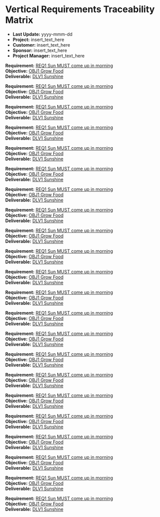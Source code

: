 # Vertical Requirements Traceability Matrix

- **Last Update:** yyyy-mmm-dd
- **Project:** insert_text_here
- **Customer:** insert_text_here
- **Sponsor:** insert_text_here
- **Project Manager:** insert_text_here

**Requirement:** [REQ1 Sun MUST come up in morning][dlv1]<br>
**Objective:** [OBJ1 Grow Food][dlv1]<br>
**Deliverable:** [DLV1 Sunshine][dlv1]

**Requirement:** [REQ1 Sun MUST come up in morning][dlv1]<br>
**Objective:** [OBJ1 Grow Food][dlv1]<br>
**Deliverable:** [DLV1 Sunshine][dlv1]

**Requirement:** [REQ1 Sun MUST come up in morning][dlv1]<br>
**Objective:** [OBJ1 Grow Food][dlv1]<br>
**Deliverable:** [DLV1 Sunshine][dlv1]

**Requirement:** [REQ1 Sun MUST come up in morning][dlv1]<br>
**Objective:** [OBJ1 Grow Food][dlv1]<br>
**Deliverable:** [DLV1 Sunshine][dlv1]

**Requirement:** [REQ1 Sun MUST come up in morning][dlv1]<br>
**Objective:** [OBJ1 Grow Food][dlv1]<br>
**Deliverable:** [DLV1 Sunshine][dlv1]

**Requirement:** [REQ1 Sun MUST come up in morning][dlv1]<br>
**Objective:** [OBJ1 Grow Food][dlv1]<br>
**Deliverable:** [DLV1 Sunshine][dlv1]

**Requirement:** [REQ1 Sun MUST come up in morning][dlv1]<br>
**Objective:** [OBJ1 Grow Food][dlv1]<br>
**Deliverable:** [DLV1 Sunshine][dlv1]

**Requirement:** [REQ1 Sun MUST come up in morning][dlv1]<br>
**Objective:** [OBJ1 Grow Food][dlv1]<br>
**Deliverable:** [DLV1 Sunshine][dlv1]

**Requirement:** [REQ1 Sun MUST come up in morning][dlv1]<br>
**Objective:** [OBJ1 Grow Food][dlv1]<br>
**Deliverable:** [DLV1 Sunshine][dlv1]

**Requirement:** [REQ1 Sun MUST come up in morning][dlv1]<br>
**Objective:** [OBJ1 Grow Food][dlv1]<br>
**Deliverable:** [DLV1 Sunshine][dlv1]

**Requirement:** [REQ1 Sun MUST come up in morning][dlv1]<br>
**Objective:** [OBJ1 Grow Food][dlv1]<br>
**Deliverable:** [DLV1 Sunshine][dlv1]

**Requirement:** [REQ1 Sun MUST come up in morning][dlv1]<br>
**Objective:** [OBJ1 Grow Food][dlv1]<br>
**Deliverable:** [DLV1 Sunshine][dlv1]

**Requirement:** [REQ1 Sun MUST come up in morning][dlv1]<br>
**Objective:** [OBJ1 Grow Food][dlv1]<br>
**Deliverable:** [DLV1 Sunshine][dlv1]

**Requirement:** [REQ1 Sun MUST come up in morning][dlv1]<br>
**Objective:** [OBJ1 Grow Food][dlv1]<br>
**Deliverable:** [DLV1 Sunshine][dlv1]

**Requirement:** [REQ1 Sun MUST come up in morning][dlv1]<br>
**Objective:** [OBJ1 Grow Food][dlv1]<br>
**Deliverable:** [DLV1 Sunshine][dlv1]

**Requirement:** [REQ1 Sun MUST come up in morning][dlv1]<br>
**Objective:** [OBJ1 Grow Food][dlv1]<br>
**Deliverable:** [DLV1 Sunshine][dlv1]

**Requirement:** [REQ1 Sun MUST come up in morning][dlv1]<br>
**Objective:** [OBJ1 Grow Food][dlv1]<br>
**Deliverable:** [DLV1 Sunshine][dlv1]

**Requirement:** [REQ1 Sun MUST come up in morning][dlv1]<br>
**Objective:** [OBJ1 Grow Food][dlv1]<br>
**Deliverable:** [DLV1 Sunshine][dlv1]

**Requirement:** [REQ1 Sun MUST come up in morning][dlv1]<br>
**Objective:** [OBJ1 Grow Food][dlv1]<br>
**Deliverable:** [DLV1 Sunshine][dlv1]

**Requirement:** [REQ1 Sun MUST come up in morning][dlv1]<br>
**Objective:** [OBJ1 Grow Food][dlv1]<br>
**Deliverable:** [DLV1 Sunshine][dlv1]

**Requirement:** [REQ1 Sun MUST come up in morning][dlv1]<br>
**Objective:** [OBJ1 Grow Food][dlv1]<br>
**Deliverable:** [DLV1 Sunshine][dlv1]

**Requirement:** [REQ1 Sun MUST come up in morning][dlv1]<br>
**Objective:** [OBJ1 Grow Food][dlv1]<br>
**Deliverable:** [DLV1 Sunshine][dlv1]

[dlv1]: http://www.google.com
[obj1]: http://www.google.com
[req1]: http://www.google.com
